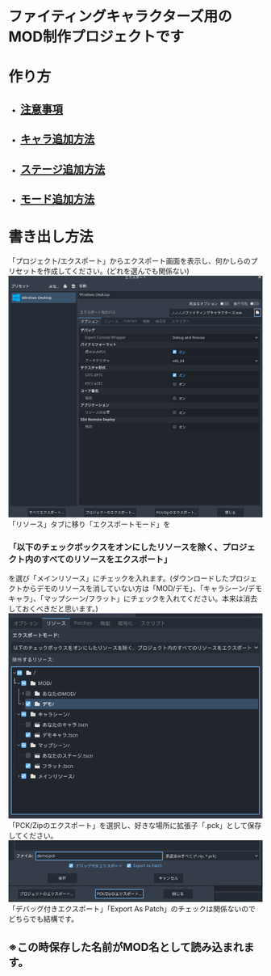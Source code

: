 # ファイティングキャラクターズ用のMOD制作プロジェクトです
# 作り方
  * ## [注意事項](作り方/注意事項.md)
  * ## [キャラ追加方法](作り方/キャラ追加方法.md)
  * ## [ステージ追加方法](作り方/マップ追加方法.md)
  * ## [モード追加方法](作り方/追加モード.md)
# 書き出し方法
  「プロジェクト/エクスポート」からエクスポート画面を表示し、何かしらのプリセットを作成してください。(どれを選んでも関係ない)<br>
  ![エクスポート画面](画像/エクスポート画面1.png)<br>
  「リソース」タブに移り「エクスポートモード」を
  ### 「以下のチェックボックスをオンにしたリソースを除く、プロジェクト内のすべてのリソースをエクスポート」
  を選び「メインリソース」にチェックを入れます。(ダウンロードしたプロジェクトからデモのリソースを消していない方は「MOD/デモ」、「キャラシーン/デモキャラ」、「マップシーン/フラット」にチェックを入れてください。本来は消去しておくべきだと思います。)<br>
  ![エクスポート画面](画像/エクスポート画面フィルタ.png)<br>「PCK/Zipのエクスポート」を選択し、好きな場所に拡張子「.pck」として保存してください。
  ![エクスポート画面](画像/エクスポート画面2.png)「デバッグ付きエクスポート」「Export As Patch」のチェックは関係ないのでどちらでも結構です。
  ## ※この時保存した名前がMOD名として読み込まれます。
